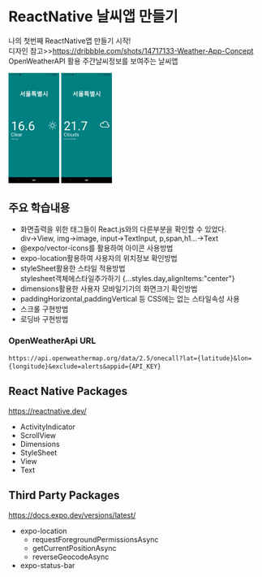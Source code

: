 # ReactNative 날씨앱 만들기 
나의 첫번째 ReactNative앱 만들기 시작!   
디자인 참고>>https://dribbble.com/shots/14717133-Weather-App-Concept   
OpenWeatherAPI 활용 주간날씨정보를 보여주는 날씨앱   

<img src="./assets/weather1.jpg" width="100px"> <img src="./assets/weather2.jpg" width="100px">

## 주요 학습내용
- 화면출력을 위한 태그들이 React.js와의 다른부분을 확인할 수 있었다.    
  div->View, img->image, input->TextInput, p,span,h1...->Text   
- @expo/vector-icons를 활용하여 아이콘 사용방법
- expo-location활용하여 사용자의 위치정보 확인방법
- styleSheet활용한 스타일 적용방법   
  stylesheet객체에스타일추가하기 {...styles.day,alignItems:"center"}
- dimensions활용한 사용자 모바일기기의 화면크기 확인방법
- paddingHorizontal,paddingVertical 등 CSS에는 없는 스타일속성 사용
- 스크롤 구현방법
- 로딩바 구현방법

### OpenWeatherApi URL
```
https://api.openweathermap.org/data/2.5/onecall?lat={latitude}&lon={longitude}&exclude=alerts&appid={API_KEY}
```
## React Native Packages
https://reactnative.dev/
- ActivityIndicator
- ScrollView 
- Dimensions
- StyleSheet
- View
- Text

## Third Party Packages 
https://docs.expo.dev/versions/latest/
- expo-location
  - requestForegroundPermissionsAsync
  - getCurrentPositionAsync
  - reverseGeocodeAsync
- expo-status-bar

